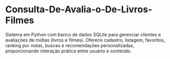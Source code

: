 # Consulta-De-Avalia-o-De-Livros-Filmes
Sistema em Python com banco de dados SQLite para gerenciar clientes e avaliações de mídias (livros e filmes). Oferece cadastro, listagem, favoritos, ranking por notas, buscas e recomendações personalizadas, proporcionando interação prática entre usuário e conteúdo.
